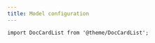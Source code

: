```yaml
---
title: Model configuration
---
```


```mdx-code-block
import DocCardList from '@theme/DocCardList';
```
<DocCardList />
